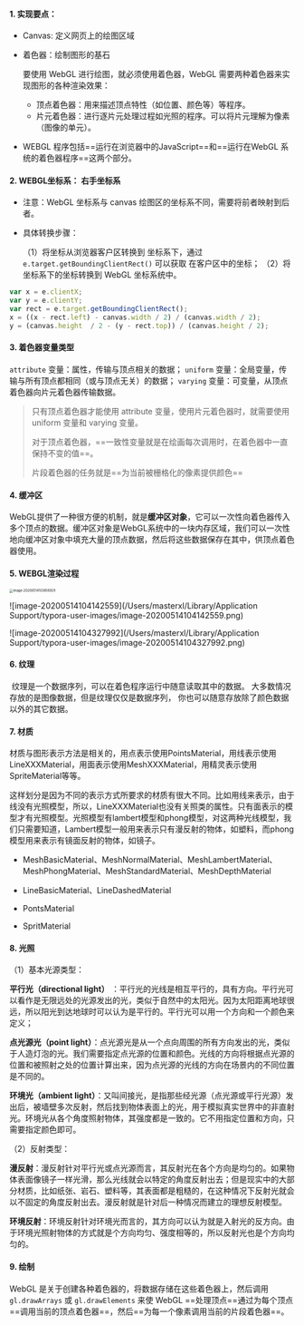 #### 1. 实现要点：

- Canvas: 定义网页上的绘图区域

- 着色器：绘制图形的基石

  要使用 WebGL 进行绘图，就必须使用着色器，WebGL 需要两种着色器来实现图形的各种渲染效果：

  - 顶点着色器：用来描述顶点特性（如位置、颜色等）等程序。
  - 片元着色器：进行逐片元处理过程如光照的程序。可以将片元理解为像素（图像的单元）。

- WEBGL 程序包括==运行在浏览器中的JavaScript==和==运行在WebGL 系统的着色器程序==这两个部分。

#### 2. WEBGL坐标系： 右手坐标系

- 注意：WebGL 坐标系与 canvas 绘图区的坐标系不同，需要将前者映射到后者。

- 具体转换步骤：

  （1）将坐标从浏览器客户区转换到 <canvas> 坐标系下，通过 `e.target.getBoundingClientRect()` 可以获取 <canvas> 在客户区中的坐标；
   （2）将 <canvas> 坐标系下的坐标转换到 WebGL 坐标系统中。

```javascript
var x = e.clientX;
var y = e.clientY;
var rect = e.target.getBoundingClientRect();
x = ((x - rect.left) - canvas.width / 2) / (canvas.width / 2);
y = (canvas.height  / 2 - (y - rect.top)) / (canvas.height / 2);
```

#### 3. 着色器变量类型

`attribute` 变量：属性，传输与顶点相关的数据；
`uniform` 变量：全局变量，传输与所有顶点都相同（或与顶点无关）的数据；
`varying` 变量：可变量，从顶点着色器向片元着色器传输数据。

> 只有顶点着色器才能使用 attribute 变量，使用片元着色器时，就需要使用 uniform 变量和 varying 变量。
>
> 对于顶点着色器，==一致性变量就是在绘画每次调用时，在着色器中一直保持不变的值==。
>
> 片段着色器的任务就是==为当前被栅格化的像素提供颜色==

#### 4. 缓冲区

​		WebGL提供了一种很方便的机制，就是**缓冲区对象**，它可以一次性向着色器传入多个顶点的数据。缓冲区对象是WebGL系统中的一块内存区域，我们可以一次性地向缓冲区对象中填充大量的顶点数据，然后将这些数据保存在其中，供顶点着色器使用。

#### 5. WEBGL渲染过程

<img src="/Users/masterxl/Library/Application Support/typora-user-images/image-20200514103856929.png" alt="image-20200514103856929" style="zoom:40%;" />



![image-20200514104142559](/Users/masterxl/Library/Application Support/typora-user-images/image-20200514104142559.png)

![image-20200514104327992](/Users/masterxl/Library/Application Support/typora-user-images/image-20200514104327992.png)

#### 6. 纹理

​		纹理是一个数据序列，可以在着色程序运行中随意读取其中的数据。 大多数情况存放的是图像数据，但是纹理仅仅是数据序列， 你也可以随意存放除了颜色数据以外的其它数据。

#### 7. 材质

材质与图形表示方法是相关的，用点表示使用PointsMaterial，用线表示使用LineXXXMaterial，用面表示使用MeshXXXMaterial，用精灵表示使用SpriteMaterial等等。

这样划分是因为不同的表示方式所要求的材质有很大不同。比如用线来表示，由于线没有光照模型，所以，LineXXXMaterial也没有关照类的属性。只有面表示的模型才有光照模型。光照模型有lambert模型和phong模型，对这两种光线模型，我们只需要知道，Lambert模型一般用来表示只有漫反射的物体，如塑料，而phong模型用来表示有镜面反射的物体，如镜子。

- MeshBasicMaterial、MeshNormalMaterial、MeshLambertMaterial、MeshPhongMaterial、MeshStandardMaterial、MeshDepthMaterial

- LineBasicMaterial、LineDashedMaterial

- PontsMaterial

- SpritMaterial

#### 8. 光照

（1）基本光源类型：

**平行光（directional light）** ：平行光的光线是相互平行的，具有方向。平行光可以看作是无限远处的光源发出的光，类似于自然中的太阳光。因为太阳距离地球很远，所以阳光到达地球时可以认为是平行的。平行光可以用一个方向和一个颜色来定义；

**点光源光（point light）**：点光源光是从一个点向周围的所有方向发出的光，类似于人造灯泡的光。我们需要指定点光源的位置和颜色。光线的方向将根据点光源的位置和被照射之处的位置计算出来，因为点光源的光线的方向在场景内的不同位置是不同的。

**环境光（ambient light）**：又叫间接光，是指那些经光源（点光源或平行光源）发出后，被墙壁多次反射，然后找到物体表面上的光，用于模拟真实世界中的非直射光。环境光从各个角度照射物体，其强度都是一致的。它不用指定位置和方向，只需要指定颜色即可。

（2）反射类型：

**漫反射**：漫反射针对平行光或点光源而言，其反射光在各个方向是均匀的。如果物体表面像镜子一样光滑，那么光线就会以特定的角度反射出去；但是现实中的大部分材质，比如纸张、岩石、塑料等，其表面都是粗糙的，在这种情况下反射光就会以不固定的角度反射出去。漫反射就是针对后一种情况而建立的理想反射模型。

**环境反射**：环境反射针对环境光而言的，其方向可以认为就是入射光的反方向。由于环境光照射物体的方式就是个方向均匀、强度相等的，所以反射光也是个方向均匀的。

#### 9. 绘制

WebGL 是关于创建各种着色器的，将数据存储在这些着色器上，然后调用 `gl.drawArrays` 或 `gl.drawElements` 来使 WebGL ==处理顶点==通过为每个顶点==调用当前的顶点着色器==，然后==为每一个像素调用当前的片段着色器==。

